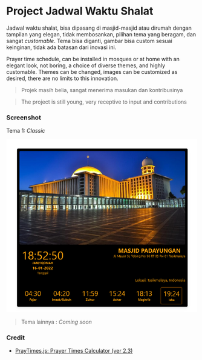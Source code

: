 # Project Jadwal Waktu Shalat

Jadwal waktu shalat, bisa dipasang di masjid-masjid atau dirumah dengan tampilan yang elegan, tidak membosankan, pilihan tema yang beragam, dan sangat _customable_. Tema bisa diganti, gambar bisa custom sesuai keinginan, tidak ada batasan dari inovasi ini.

Prayer time schedule, can be installed in mosques or at home with an elegant look, not boring, a choice of diverse themes, and highly customable. Themes can be changed, images can be customized as desired, there are no limits to this innovation.



> Projek masih belia, sangat menerima masukan dan kontribusinya

>The project is still young, very receptive to input and contributions

### Screenshot

Tema 1: _Classic_

![Screenshot 1](assets/images/screenshot1.png)

> Tema lainnya : _Coming soon_

### Credit

- [PrayTimes.js: Prayer Times Calculator (ver 2.3)](http://praytimes.org/calculation)
